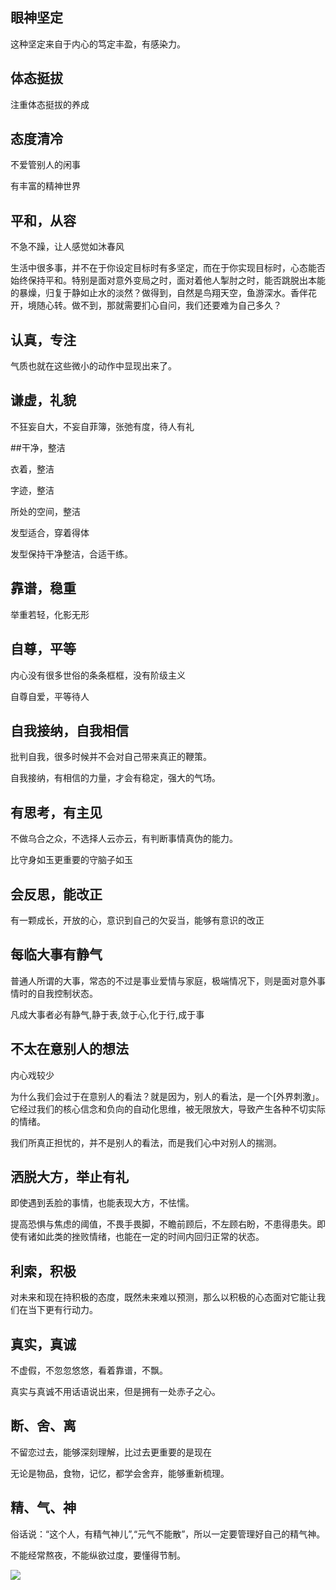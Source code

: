 ## 眼神坚定

这种坚定来自于内心的笃定丰盈，有感染力。

## 体态挺拔

注重体态挺拔的养成

## 态度清冷

不爱管别人的闲事

有丰富的精神世界

## 平和，从容

不急不躁，让人感觉如沐春风

生活中很多事，并不在于你设定目标时有多坚定，而在于你实现目标时，心态能否始终保持平和。特别是面对意外变局之时，面对着他人掣肘之时，能否跳脱出本能的暴燥，归复于静如止水的淡然？做得到，自然是鸟翔天空，鱼游深水。香伴花开，境随心转。做不到，那就需要扪心自问，我们还要难为自己多久？

## 认真，专注

气质也就在这些微小的动作中显现出来了。

## 谦虚，礼貌

不狂妄自大，不妄自菲簿，张弛有度，待人有礼

##干净，整洁

衣着，整洁

字迹，整洁

所处的空间，整洁

发型适合，穿着得体

发型保持干净整洁，合适干练。

## 靠谱，稳重

举重若轻，化影无形

## 自尊，平等

内心没有很多世俗的条条框框，没有阶级主义

自尊自爱，平等待人

## 自我接纳，自我相信

批判自我，很多时候并不会对自己带来真正的鞭策。

自我接纳，有相信的力量，才会有稳定，强大的气场。

##  有思考，有主见

不做乌合之众，不选择人云亦云，有判断事情真伪的能力。

比守身如玉更重要的守脑子如玉

## 会反思，能改正

有一颗成长，开放的心，意识到自己的欠妥当，能够有意识的改正

## 每临大事有静气

普通人所谓的大事，常态的不过是事业爱情与家庭，极端情况下，则是面对意外事情时的自我控制状态。

凡成大事者必有静气,静于表,敛于心,化于行,成于事

## 不太在意别人的想法

内心戏较少

为什么我们会过于在意别人的看法？就是因为，别人的看法，是一个[外界刺激」。它经过我们的核心信念和负向的自动化思维，被无限放大，导致产生各种不切实际的情绪。

我们所真正担忧的，并不是别人的看法，而是我们心中对别人的揣测。

## 洒脱大方，举止有礼

即使遇到丢脸的事情，也能表现大方，不怯懦。

提高恐惧与焦虑的阈值，不畏手畏脚，不瞻前顾后，不左顾右盼，不患得患失。即使有诸如此类的挫败情绪，也能在一定的时间内回归正常的状态。

## 利索，积极

对未来和现在持积极的态度，既然未来难以预测，那么以积极的心态面对它能让我们在当下更有行动力。

## 真实，真诚

不虚假，不忽忽悠悠，看着靠谱，不飘。

真实与真诚不用话语说出来，但是拥有一处赤子之心。

## 断、舍、离

不留恋过去，能够深刻理解，比过去更重要的是现在

无论是物品，食物，记忆，都学会舍弃，能够重新梳理。

## 精、气、神

俗话说：“这个人，有精气神儿”,“元气不能散”，所以一定要管理好自己的精气神。

不能经常熬夜，不能纵欲过度，要懂得节制。

![](https://upload-images.jianshu.io/upload_images/6943526-77a8f7bd027d0596.gif?imageMogr2/auto-orient/strip)

